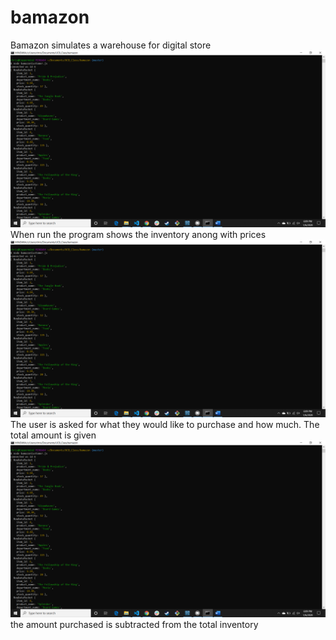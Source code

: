 # bamazon


Bamazon simulates a warehouse for digital store
![screenshot 1](https://github.com/chrismckee42/bamazon/blob/master/Screenshots/Screenshot(1).png)
When run the program shows the inventory anong with prices
![screenshot 2](https://github.com/chrismckee42/bamazon/blob/master/Screenshots/Screenshot(1).png)
The user is asked for what they would like to purchase and how much. The total amount is given
![screenshot 3](https://github.com/chrismckee42/bamazon/blob/master/Screenshots/Screenshot(1).png)
the amount purchased is subtracted from the total inventory 